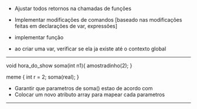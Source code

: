 - Ajustar todos retornos na chamadas de funções
- Implementar modificações de comandos [baseado nas modificações feitas em declarações de var, expressões]
- implementar função

- ao criar uma var, verificar se ela ja existe até o contexto global

---
void hora_do_show soma(int n1){
  amostradinho(2);
}

meme {
  int r = 2;
  soma(real);
}

* Garantir que parametros de soma() estao de acordo com 
* Colocar um novo atributo array para mapear cada parametros
---